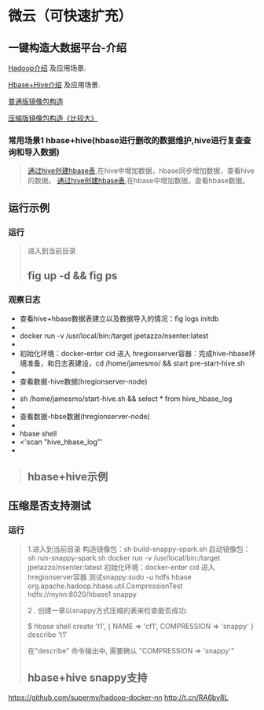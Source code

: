 微云（可快速扩充）
====================

一键构造大数据平台-介绍
---------------------
[Hadoop介绍](hdfs/README.md) 及应用场景.

[Hbase+Hive介绍](hbase/README.md) 及应用场景.

[普通版镜像包构造](build-common.sh)

[压缩版镜像包构造《比较大》](build-snappy-spark.sh)

### 常用场景1 hbase+hive(hbase进行删改的数据维护,hive进行复查查询和导入数据)

> [通过hive创建hbase表](hbase/hregionserver/hive-init.sql),在hive中增加数据，hbase同步增加数据，查看hive的数据。
> [通过hive创建hbase表](hbase/hregionserver/hbase-init.rb),在hbase中增加数据，查看hbase数据。


运行示例
---------------------
### 运行
> 进入到当前目录
> ## fig up -d && fig ps
### 观察日志
>
* 查看hive+hbase数据表建立以及数据导入的情况：fig logs initdb
*
* docker run -v /usr/local/bin:/target jpetazzo/nsenter:latest
*
* 初始化环境：docker-enter cid 进入 hregionserver容器：完成hive-hbase环境准备，和日志表建设，cd /home/jamesmo/ && start pre-start-hive.sh
*
* 查看数据-hive数据(hregionserver-node)
*
* sh /home/jamesmo/start-hive.sh  && select * from hive_hbase_log
*
* 查看数据-hbse数据(hregionserver-node)
*
* hbase shell
*  <'scan "hive_hbase_log"'
*
> ## hbase+hive示例

压缩是否支持测试
---------------------
### 运行
> 1.进入到当前目录
> 构造镜像包：sh build-snappy-spark.sh
> 启动镜像包：sh run-snappy-spark.sh
> docker run -v /usr/local/bin:/target jpetazzo/nsenter:latest
>  初始化环境：docker-enter cid 进入 hregionserver容器
> 测试snappy:sudo -u hdfs hbase org.apache.hadoop.hbase.util.CompressionTest hdfs://mynn:8020/hbase1 snappy
>
> 2 . 创建一章以snappy方式压缩的表来检查能否成功:
>
> $ hbase shell
>  create 't1', { NAME => 'cf1', COMPRESSION => 'snappy' }
>  describe 't1'
>
> 在"describe" 命令输出中, 需要确认 "COMPRESSION => 'snappy'"
> ## hbase+hive snappy支持
>

https://github.com/supermy/hadoop-docker-nn
http://t.cn/RA6by8L